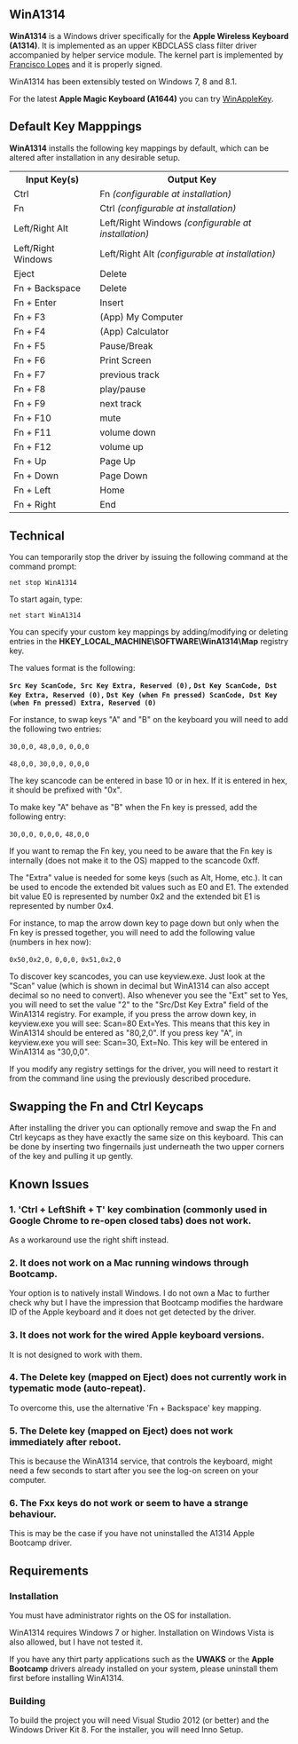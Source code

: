 ## **WinA1314**

**WinA1314** is a Windows driver specifically for the **Apple Wireless Keyboard (A1314)**. It is implemented as an upper KBDCLASS class filter driver accompanied by helper service module. The kernel part is implemented by [Francisco Lopes](http://oblita.com/interception.html) and it is properly signed.

WinA1314 has been extensibly tested on Windows 7, 8 and 8.1.

For the latest **Apple Magic Keyboard (A1644)** you can try [WinAppleKey](https://github.com/samartzidis/WinAppleKey).

## Default Key Mapppings

**WinA1314** installs the following key mappings by default, which can be altered after installation in any desirable setup.

  <table class="table-bordered" cellpadding="5">
    <tr>
      <th>Input Key(s)</th>
      <th>Output Key</th>
    </tr>
    <tr>
      <td>Ctrl</td><td>Fn <i>(configurable at installation)</i></td>
    </tr>
    <tr>
      <td>Fn</td><td>Ctrl <i>(configurable at installation)</i></td>
    </tr>
    <tr>
      <td>Left/Right Alt</td><td>Left/Right Windows <i>(configurable at installation)</i></td>
    </tr>
    <tr>
      <td>Left/Right Windows</td><td>Left/Right Alt <i>(configurable at installation)</i></td>
    </tr>
    <tr>
      <td>Eject</td><td>Delete</td>
    </tr>
    <tr>
      <td>Fn + Backspace</td><td>Delete</td>
    </tr>
    <tr>
      <td>Fn + Enter</td><td>Insert</td>
    </tr>
    <tr>
      <td>Fn + F3</td><td>(App) My Computer</td>
    </tr>
    <tr>
      <td>Fn + F4</td><td>(App) Calculator</td>
    </tr>
    <tr>
      <td>Fn + F5</td><td>Pause/Break</td>
    </tr>
    <tr>
      <td>Fn + F6</td><td>Print Screen</td>
    </tr>
    <tr>
      <td>Fn + F7</td><td>previous track</td>
    </tr>
    <tr>
      <td>Fn + F8</td><td>play/pause</td>
    </tr>
    <tr>
      <td>Fn + F9</td><td>next track</td>
    </tr>
    <tr>
      <td>Fn + F10</td><td>mute</td>
    </tr>
    <tr>
      <td>Fn + F11</td><td>volume down</td>
    </tr>
    <tr>
      <td>Fn + F12</td><td>volume up</td>
    </tr>
    <tr>
      <td>Fn + Up</td><td>Page Up</td>
    </tr>
    <tr>
      <td>Fn + Down</td><td>Page Down</td>
    </tr>
    <tr>
      <td>Fn + Left</td><td>Home</td>
    </tr>
    <tr>
      <td>Fn + Right</td><td>End</td>
    </tr>
  </table>

## Technical

You can temporarily stop the driver by issuing the following command at the command prompt:

``` net stop WinA1314 ```

To start again, type:

``` net start WinA1314 ```

You can specify your custom key mappings by adding/modifying or deleting entries in the **HKEY_LOCAL_MACHINE\SOFTWARE\WinA1314\Map** registry key. 

The values format is the following:

**```Src Key ScanCode, Src Key Extra, Reserved (0),``` ```Dst Key ScanCode, Dst Key Extra, Reserved (0),``` ```Dst Key (when Fn pressed) ScanCode, Dst Key (when Fn pressed) Extra, Reserved (0)```**

For instance, to swap keys "A" and "B" on the keyboard you will need to add the following two entries:

```30,0,0,``` ```48,0,0,``` ```0,0,0```

```48,0,0,``` ```30,0,0,``` ```0,0,0```

The key scancode can be entered in base 10 or in hex. If it is entered in hex, it should be prefixed with "0x".

To make key "A" behave as "B" when the Fn key is pressed, add the following entry:

```30,0,0,``` ```0,0,0,``` ```48,0,0```

If you want to remap the Fn key, you need to be aware that the Fn key is internally (does not make it to the OS) mapped to the scancode 0xff.

The "Extra" value is needed for some keys (such as Alt, Home, etc.). It can be used to encode the extended bit values such as E0 and E1. The extended bit value E0 is represented by number 0x2 and the extended bit E1 is represented by number 0x4.

For instance, to map the arrow down key to page down but only when the Fn key is pressed together, you will need to add the following value (numbers in hex now):

```0x50,0x2,0,``` ```0,0,0,``` ```0x51,0x2,0```

To discover key scancodes, you can use keyview.exe. Just look at the "Scan" value (which is shown in decimal but WinA1314 can also accept decimal so no need to convert). Also whenever you see the "Ext" set to Yes, you will need to set the value "2" to the "Src/Dst Key Extra" field of the WinA1314 registry. For example, if you press the arrow down key, in keyview.exe you will see: Scan=80 Ext=Yes. This means that this key in WinA1314 should be entered as "80,2,0". If you press key "A", in keyview.exe you will see: Scan=30, Ext=No. This key will be entered in WinA1314 as "30,0,0". 

If you modify any registry settings for the driver, you will need to restart it from the command line using the previously described procedure.

## Swapping the Fn and Ctrl Keycaps

After installing the driver you can optionally remove and swap the Fn and Ctrl keycaps as they have exactly the same size on this keyboard. This can be done by inserting two fingernails just underneath the two upper corners of the key and pulling it up gently.

## Known Issues

### 1. 'Ctrl + LeftShift + T' key combination (commonly used in Google Chrome to re-open closed tabs) does not work.
As a workaround use the right shift instead.

### 2. It does not work on a Mac running windows through Bootcamp.
Your option is to natively install Windows. I do not own a Mac to further check why but I have the impression that Bootcamp modifies the hardware ID of the Apple keyboard and it does not get detected by the driver.

### 3. It does not work for the wired Apple keyboard versions.
It is not designed to work with them.

### 4. The Delete key (mapped on Eject) does not currently work in typematic mode (auto-repeat). 
To overcome this, use the alternative 'Fn + Backspace' key mapping.

### 5. The Delete key (mapped on Eject) does not work immediately after reboot.
This is because the WinA1314 service, that controls the keyboard, might need a few seconds to start after you see the log-on screen on your computer.

### 6. The Fxx keys do not work or seem to have a strange behaviour.
This is may be the case if you have not uninstalled the A1314 Apple Bootcamp driver.

## Requirements

### Installation

You must have administrator rights on the OS for installation.

WinA1314 requires Windows 7 or higher. Installation on Windows Vista is also allowed, but I have not tested it.

If you have any thirt party applications such as the **UWAKS** or the **Apple Bootcamp** drivers already installed on your system, please uninstall them first before installing WinA1314.

### Building

To build the project you will need Visual Studio 2012 (or better) and the Windows Driver Kit 8. For the installer, you will need Inno Setup.




